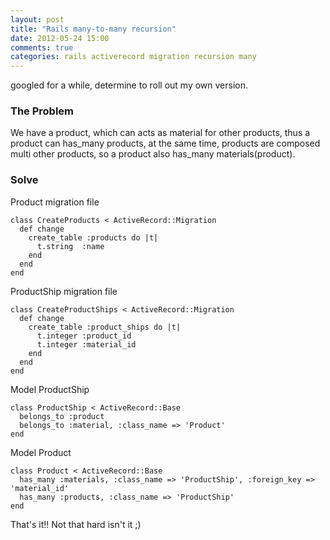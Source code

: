```yaml
---
layout: post
title: "Rails many-to-many recursion"
date: 2012-05-24 15:00
comments: true
categories: rails activerecord migration recursion many
---
```


googled for a while, determine to roll out my own version.

### The Problem
We have a product, which can acts as material for other products, thus a product can has_many products, at the same time, products are composed multi other products, so a product also has_many materials(product).

### Solve
Product migration file

    class CreateProducts < ActiveRecord::Migration
      def change
        create_table :products do |t|
          t.string  :name
        end
      end
    end

ProductShip migration file

    class CreateProductShips < ActiveRecord::Migration
      def change
        create_table :product_ships do |t|
          t.integer :product_id
          t.integer :material_id
        end
      end
    end

Model ProductShip

    class ProductShip < ActiveRecord::Base
      belongs_to :product
      belongs_to :material, :class_name => 'Product'
    end

Model Product

    class Product < ActiveRecord::Base
      has_many :materials, :class_name => 'ProductShip', :foreign_key => 'material_id'
      has_many :products, :class_name => 'ProductShip'
    end

That's it!! Not that hard isn't it ;)

